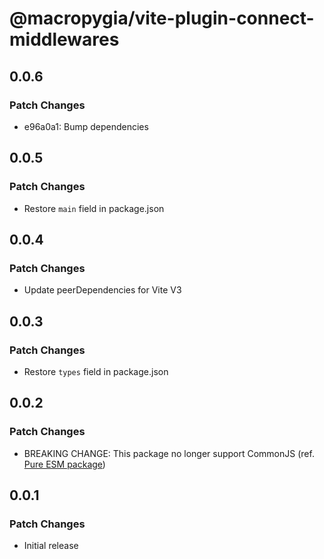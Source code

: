 # @macropygia/vite-plugin-connect-middlewares

## 0.0.6

### Patch Changes

- e96a0a1: Bump dependencies

## 0.0.5

### Patch Changes

- Restore `main` field in package.json

## 0.0.4

### Patch Changes

- Update peerDependencies for Vite V3

## 0.0.3

### Patch Changes

- Restore `types` field in package.json

## 0.0.2

### Patch Changes

- BREAKING CHANGE: This package no longer support CommonJS (ref. [Pure ESM package](https://gist.github.com/sindresorhus/a39789f98801d908bbc7ff3ecc99d99c))

## 0.0.1

### Patch Changes

- Initial release
